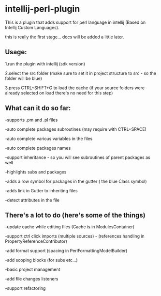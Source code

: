 # intellij-perl-plugin
This is a plugin that adds support for perl language in intellij (Based on Intellij Custom Languages).

this is really the first stage... docs will be added a little later.





Usage:
----------------------
1.run the plugin with intellij (sdk version)

2.select the src folder (make sure to set it in project structure to src - so the folder will be blue)

3.press CTRL+SHIFT+G to load the cache (if your source folders were already selected on load there's no need for this step)

What can it do so far:
----------------------
-supports .pm and .pl files

-auto complete packages subroutines (may require with CTRL+SPACE)

-auto complete various variables in the files

-auto complete packages names

-support inheritance - so you will see subroutines of parent packages as well

-highlights subs and packages

-adds a row symbol for packages in the gutter ( the blue Class symbol)

-adds link in Gutter to inheriting files

-detect attributes in the file




There's a lot to do (here's some of the things)
-----------------------------------------------
-update cache while editing files (Cache is in ModulesContainer)

-support ctrl click imports (multiple sources) - (references handling in PropertyReferenceContributor)

-add format support (spacing in PerlFormattingModelBuilder)

-add scoping blocks (for subs etc...)

-basic project management

-add file changes listeners

-support refactoring